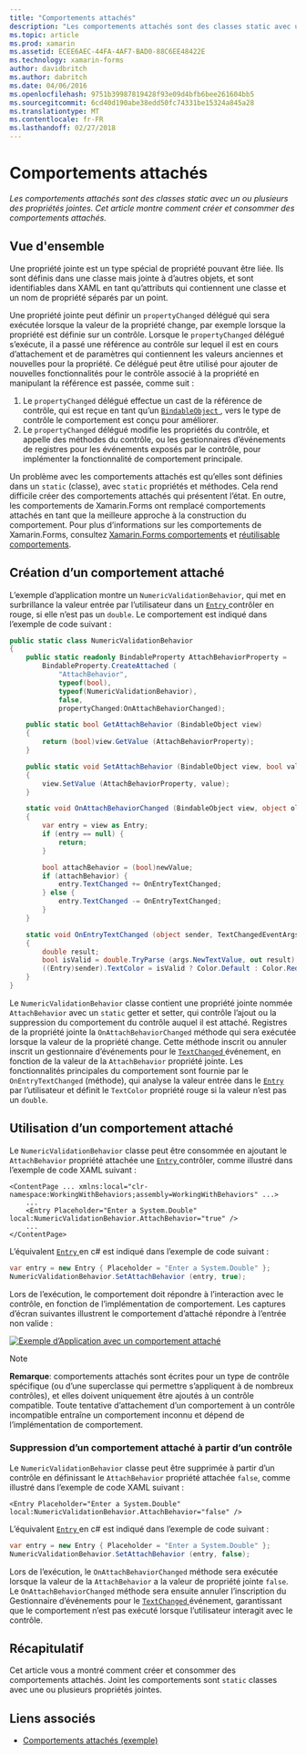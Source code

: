 ```yaml
---
title: "Comportements attachés"
description: "Les comportements attachés sont des classes static avec un ou plusieurs des propriétés jointes. Cet article montre comment créer et consommer des comportements attachés."
ms.topic: article
ms.prod: xamarin
ms.assetid: ECEE6AEC-44FA-4AF7-BAD0-88C6EE48422E
ms.technology: xamarin-forms
author: davidbritch
ms.author: dabritch
ms.date: 04/06/2016
ms.openlocfilehash: 9751b39987819428f93e09d4bfb6bee261604bb5
ms.sourcegitcommit: 6cd40d190abe38edd50fc74331be15324a845a28
ms.translationtype: MT
ms.contentlocale: fr-FR
ms.lasthandoff: 02/27/2018
---
```

# <a name="attached-behaviors"></a>Comportements attachés

_Les comportements attachés sont des classes static avec un ou plusieurs des propriétés jointes. Cet article montre comment créer et consommer des comportements attachés._

## <a name="overview"></a>Vue d'ensemble

Une propriété jointe est un type spécial de propriété pouvant être liée. Ils sont définis dans une classe mais jointe à d’autres objets, et sont identifiables dans XAML en tant qu’attributs qui contiennent une classe et un nom de propriété séparés par un point.

Une propriété jointe peut définir un `propertyChanged` délégué qui sera exécutée lorsque la valeur de la propriété change, par exemple lorsque la propriété est définie sur un contrôle. Lorsque le `propertyChanged` délégué s’exécute, il a passé une référence au contrôle sur lequel il est en cours d’attachement et de paramètres qui contiennent les valeurs anciennes et nouvelles pour la propriété. Ce délégué peut être utilisé pour ajouter de nouvelles fonctionnalités pour le contrôle associé à la propriété en manipulant la référence est passée, comme suit :

1. Le `propertyChanged` délégué effectue un cast de la référence de contrôle, qui est reçue en tant qu’un [ `BindableObject` ](https://developer.xamarin.com/api/type/Xamarin.Forms.BindableObject/), vers le type de contrôle le comportement est conçu pour améliorer.
1. Le `propertyChanged` délégué modifie les propriétés du contrôle, et appelle des méthodes du contrôle, ou les gestionnaires d’événements de registres pour les événements exposés par le contrôle, pour implémenter la fonctionnalité de comportement principale.

Un problème avec les comportements attachés est qu’elles sont définies dans un `static` (classe), avec `static` propriétés et méthodes. Cela rend difficile créer des comportements attachés qui présentent l’état. En outre, les comportements de Xamarin.Forms ont remplacé comportements attachés en tant que la meilleure approche à la construction du comportement. Pour plus d’informations sur les comportements de Xamarin.Forms, consultez [Xamarin.Forms comportements](~/xamarin-forms/app-fundamentals/behaviors/creating.md) et [réutilisable comportements](~/xamarin-forms/app-fundamentals/behaviors/reusable/index.md).

## <a name="creating-an-attached-behavior"></a>Création d’un comportement attaché

L’exemple d’application montre un `NumericValidationBehavior`, qui met en surbrillance la valeur entrée par l’utilisateur dans un [ `Entry` ](https://developer.xamarin.com/api/type/Xamarin.Forms.Entry/) contrôler en rouge, si elle n’est pas un `double`. Le comportement est indiqué dans l’exemple de code suivant :

```csharp
public static class NumericValidationBehavior
{
    public static readonly BindableProperty AttachBehaviorProperty =
        BindableProperty.CreateAttached (
            "AttachBehavior",
            typeof(bool),
            typeof(NumericValidationBehavior),
            false,
            propertyChanged:OnAttachBehaviorChanged);

    public static bool GetAttachBehavior (BindableObject view)
    {
        return (bool)view.GetValue (AttachBehaviorProperty);
    }

    public static void SetAttachBehavior (BindableObject view, bool value)
    {
        view.SetValue (AttachBehaviorProperty, value);
    }

    static void OnAttachBehaviorChanged (BindableObject view, object oldValue, object newValue)
    {
        var entry = view as Entry;
        if (entry == null) {
            return;
        }

        bool attachBehavior = (bool)newValue;
        if (attachBehavior) {
            entry.TextChanged += OnEntryTextChanged;
        } else {
            entry.TextChanged -= OnEntryTextChanged;
        }
    }

    static void OnEntryTextChanged (object sender, TextChangedEventArgs args)
    {
        double result;
        bool isValid = double.TryParse (args.NewTextValue, out result);
        ((Entry)sender).TextColor = isValid ? Color.Default : Color.Red;
    }
}
```

Le `NumericValidationBehavior` classe contient une propriété jointe nommée `AttachBehavior` avec un `static` getter et setter, qui contrôle l’ajout ou la suppression du comportement du contrôle auquel il est attaché. Registres de la propriété jointe la `OnAttachBehaviorChanged` méthode qui sera exécutée lorsque la valeur de la propriété change. Cette méthode inscrit ou annuler inscrit un gestionnaire d’événements pour le [ `TextChanged` ](https://developer.xamarin.com/api/event/Xamarin.Forms.Entry.TextChanged/) événement, en fonction de la valeur de la `AttachBehavior` propriété jointe. Les fonctionnalités principales du comportement sont fournie par le `OnEntryTextChanged` (méthode), qui analyse la valeur entrée dans le [ `Entry` ](https://developer.xamarin.com/api/type/Xamarin.Forms.Entry/) par l’utilisateur et définit le `TextColor` propriété rouge si la valeur n’est pas un `double`.

## <a name="consuming-an-attached-behavior"></a>Utilisation d’un comportement attaché

Le `NumericValidationBehavior` classe peut être consommée en ajoutant le `AttachBehavior` propriété attachée une [ `Entry` ](https://developer.xamarin.com/api/type/Xamarin.Forms.Entry/) contrôler, comme illustré dans l’exemple de code XAML suivant :

```xaml
<ContentPage ... xmlns:local="clr-namespace:WorkingWithBehaviors;assembly=WorkingWithBehaviors" ...>
    ...
    <Entry Placeholder="Enter a System.Double" local:NumericValidationBehavior.AttachBehavior="true" />
    ...
</ContentPage>
```

L’équivalent [ `Entry` ](https://developer.xamarin.com/api/type/Xamarin.Forms.Entry/) en c# est indiqué dans l’exemple de code suivant :

```csharp
var entry = new Entry { Placeholder = "Enter a System.Double" };
NumericValidationBehavior.SetAttachBehavior (entry, true);
```

Lors de l’exécution, le comportement doit répondre à l’interaction avec le contrôle, en fonction de l’implémentation de comportement. Les captures d’écran suivantes illustrent le comportement d’attaché répondre à l’entrée non valide :

[ ![](attached-images/screenshots-sml.png "Exemple d’Application avec un comportement attaché")](attached-images/screenshots.png "exemple d’Application avec un comportement attaché")

> [!NOTE]
> **Remarque**: comportements attachés sont écrites pour un type de contrôle spécifique (ou d’une superclasse qui permettre s’appliquent à de nombreux contrôles), et elles doivent uniquement être ajoutés à un contrôle compatible. Toute tentative d’attachement d’un comportement à un contrôle incompatible entraîne un comportement inconnu et dépend de l’implémentation de comportement.

### <a name="removing-an-attached-behavior-from-a-control"></a>Suppression d’un comportement attaché à partir d’un contrôle

Le `NumericValidationBehavior` classe peut être supprimée à partir d’un contrôle en définissant le `AttachBehavior` propriété attachée `false`, comme illustré dans l’exemple de code XAML suivant :

```xaml
<Entry Placeholder="Enter a System.Double" local:NumericValidationBehavior.AttachBehavior="false" />
```

L’équivalent [ `Entry` ](https://developer.xamarin.com/api/type/Xamarin.Forms.Entry/) en c# est indiqué dans l’exemple de code suivant :

```csharp
var entry = new Entry { Placeholder = "Enter a System.Double" };
NumericValidationBehavior.SetAttachBehavior (entry, false);
```

Lors de l’exécution, le `OnAttachBehaviorChanged` méthode sera exécutée lorsque la valeur de la `AttachBehavior` a la valeur de propriété jointe `false`. Le `OnAttachBehaviorChanged` méthode sera ensuite annuler l’inscription du Gestionnaire d’événements pour le [ `TextChanged` ](https://developer.xamarin.com/api/event/Xamarin.Forms.Entry.TextChanged/) événement, garantissant que le comportement n’est pas exécuté lorsque l’utilisateur interagit avec le contrôle.

## <a name="summary"></a>Récapitulatif

Cet article vous a montré comment créer et consommer des comportements attachés. Joint les comportements sont `static` classes avec une ou plusieurs propriétés jointes.


## <a name="related-links"></a>Liens associés

- [Comportements attachés (exemple)](https://developer.xamarin.com/samples/xamarin-forms/behaviors/attachednumericvalidationbehavior/)
